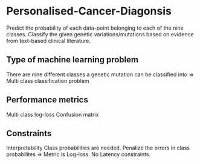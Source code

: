 # Personalised-Cancer-Diagonsis
Predict the probability of each data-point belonging to each of the nine classes.
Classify the given genetic variations/mutations based on evidence from text-based clinical literature.

## Type of machine learning problem
There are nine different classes a genetic mutation can be classified into => Multi class classification problem

## Performance metrics
Multi class log-loss
Confusion matrix

## Constraints
Interpretability
Class probabilities are needed.
Penalize the errors in class probabilites => Metric is Log-loss.
No Latency constraints.
